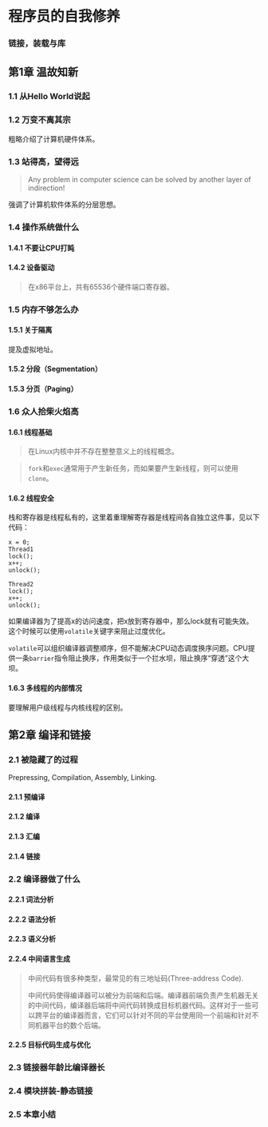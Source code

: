 # 程序员的自我修养

### 链接，装载与库

## 第1章 温故知新

### 1.1 从Hello World说起

### 1.2 万变不离其宗

粗略介绍了计算机硬件体系。

### 1.3 站得高，望得远

> Any problem in computer science can be solved by another layer of indirection!

强调了计算机软件体系的分层思想。

### 1.4  操作系统做什么

#### 1.4.1 不要让CPU打盹

#### 1.4.2 设备驱动

> 在x86平台上，共有65536个硬件端口寄存器。

### 1.5 内存不够怎么办

#### 1.5.1 关于隔离

提及虚拟地址。

#### 1.5.2 分段（Segmentation）

#### 1.5.3 分页（Paging）

### 1.6 众人拾柴火焰高

#### 1.6.1 线程基础

> 在Linux内核中并不存在整整意义上的线程概念。

> `fork`和`exec`通常用于产生新任务，而如果要产生新线程，则可以使用`clone`。

#### 1.6.2 线程安全

栈和寄存器是线程私有的，这里着重理解寄存器是线程间各自独立这件事，见以下代码：

```
x = 0;
Thread1
lock();
x++;
unlock();

Thread2
lock();
x++;
unlock();
```

如果编译器为了提高x的访问速度，把x放到寄存器中，那么lock就有可能失效。这个时候可以使用`volatile`关键字来阻止过度优化。

`volatile`可以组织编译器调整顺序，但不能解决CPU动态调度换序问题。CPU提供一条`barrier`指令阻止换序，作用类似于一个拦水坝，阻止换序“穿透”这个大坝。

#### 1.6.3 多线程的内部情况

要理解用户级线程与内核线程的区别。

## 第2章 编译和链接

### 2.1 被隐藏了的过程

Prepressing, Compilation, Assembly, Linking.

#### 2.1.1 预编译

#### 2.1.2 编译

#### 2.1.3 汇编

#### 2.1.4 链接

### 2.2 编译器做了什么

#### 2.2.1 词法分析

#### 2.2.2 语法分析

#### 2.2.3 语义分析

#### 2.2.4 中间语言生成

> 中间代码有很多种类型，最常见的有三地址码(Three-address Code).
>
> 中间代码使得编译器可以被分为前端和后端。编译器前端负责产生机器无关的中间代码，编译器后端将中间代码转换成目标机器代码。这样对于一些可以跨平台的编译器而言，它们可以针对不同的平台使用同一个前端和针对不同机器平台的数个后端。

#### 2.2.5 目标代码生成与优化

### 2.3 链接器年龄比编译器长

### 2.4 模块拼装-静态链接

### 2.5 本章小结

